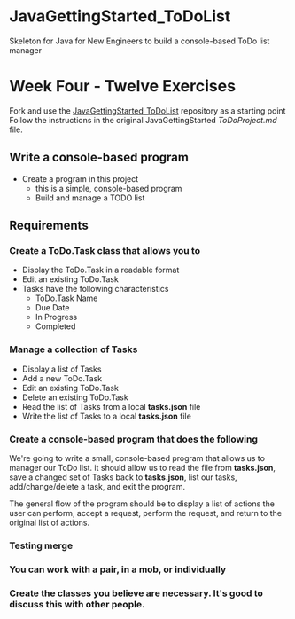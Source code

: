 # JavaGettingStarted_ToDoList
Skeleton for Java for New Engineers to build a console-based ToDo list manager

# Week Four - Twelve Exercises
Fork and use the [JavaGettingStarted_ToDoList](https://github.com/gartee-john-PFG/JavaGettingStarted_ToDoList) repository as a starting point
Follow the instructions in the original JavaGettingStarted *ToDoProject.md* file.

## Write a console-based program
* Create a program in this project
    * this is a simple, console-based program
    * Build and manage a TODO list
## Requirements
### Create a ToDo.Task class that allows you to
* Display the ToDo.Task in a readable format
* Edit an existing ToDo.Task
* Tasks have the following characteristics
    * ToDo.Task Name
    * Due Date
    * In Progress
    * Completed
### Manage a collection of Tasks
* Display a list of Tasks
* Add a new ToDo.Task
* Edit an existing ToDo.Task
* Delete an existing ToDo.Task
* Read the list of Tasks from a local **tasks.json** file
* Write the list of Tasks to a local **tasks.json** file

### Create a console-based program that does the following
We're going to write a small, console-based program that allows us to manager our ToDo list.  it should allow us to read the file from **tasks.json**, save a changed set of Tasks back to **tasks.json**, list our tasks, add/change/delete a task, and exit the program.

The general flow of the program should be to display a list of actions the user can perform, accept a request, perform the request, and return to the original list of actions.

### Testing merge
### You can work with a pair, in a mob, or individually
### Create the classes you believe are necessary. It's good to discuss this with other people.

